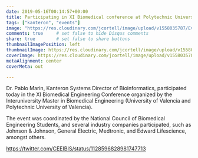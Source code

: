 ```yaml
---
date: 2019-05-16T00:14:57+00:00
title: Participating in XI Biomedical conference at Polytechnic University of Valencia
tags: ["kanteron", "events"]
image: "https://res.cloudinary.com/jcortell/image/upload/v1558035787/Events/IMG_7659.jpg"
comments: true     # set false to hide Disqus comments
share: true        # set false to share buttons
thumbnailImagePosition: left
thumbnailImage: https://res.cloudinary.com/jcortell/image/upload/v1558035787/Events/IMG_7659.jpg
coverImage: https://res.cloudinary.com/jcortell/image/upload/v1558035787/Events/IMG_7659.jpg
metaAlignment: center
coverMeta: out

---
```


Dr. Pablo Marin, Kanteron Systems Director of Bioinformatics, participated today in the XI Biomedical Engineering Conference organized by the Interuniversity Master in Biomedical Engineering (University of Valencia and Polytechnic University of Valencia).


<!--more-->

The event was coordinated by the National Council of Biomedical Engineering Students, and several industry companies participated, such as Johnson & Johnson, General Electric, Medtronic, and Edward Lifescience, amongst others.

https://twitter.com/CEEIBIS/status/1128596828981747713
